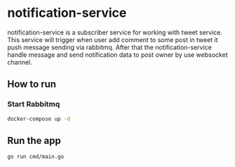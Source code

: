 # notification-service

notification-service is a subscriber service for working with tweet service. 
This service will trigger when user add comment to some post in tweet it push message sending via rabbitmq.
After that the notification-service handle message and send notification data to post owner by use websocket channel. 

## How to run

### Start Rabbitmq

```bash
docker-compose up -d
```

## Run the app

```bash
go run cmd/main.go
```
